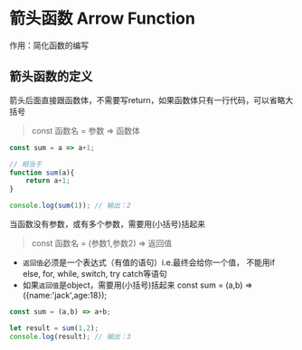 # 箭头函数 Arrow Function
作用：简化函数的编写

## 箭头函数的定义
箭头后面直接跟函数体，不需要写return，如果函数体只有一行代码，可以省略大括号
> const 函数名 = 参数 => 函数体

```js
const sum = a => a+1; 

// 相当于
function sum(a){
    return a+1;
}

console.log(sum(1)); // 输出：2
```
当函数没有参数，或有多个参数，需要用(小括号)括起来
> const 函数名 = (参数1,参数2) => 返回值

- `返回值`必须是一个表达式（有值的语句）i.e.最终会给你一个值， 不能用if else, for, while, switch, try catch等语句
- 如果`返回值`是object，需要用(小括号)括起来 const sum = (a,b) => ({name:'jack',age:18});

```js
const sum = (a,b) => a+b;

let result = sum(1,2);
console.log(result); // 输出：3
```